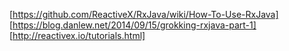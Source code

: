 [https://github.com/ReactiveX/RxJava/wiki/How-To-Use-RxJava]
[https://blog.danlew.net/2014/09/15/grokking-rxjava-part-1]
[http://reactivex.io/tutorials.html]